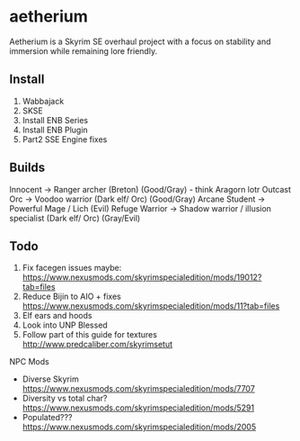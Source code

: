 # aetherium
Aetherium is a Skyrim SE overhaul project with a focus on stability and immersion while remaining lore friendly.

## Install
1) Wabbajack
2) SKSE
3) Install ENB Series
4) Install ENB Plugin
4) Part2 SSE Engine fixes

## Builds
Innocent -> Ranger archer (Breton) (Good/Gray) - think Aragorn lotr
Outcast Orc -> Voodoo warrior (Dark elf/ Orc) (Good/Gray) 
Arcane Student -> Powerful Mage / Lich (Evil)
Refuge Warrior -> Shadow warrior / illusion specialist (Dark elf/ Orc) (Gray/Evil)

## Todo
1) Fix facegen issues maybe: https://www.nexusmods.com/skyrimspecialedition/mods/19012?tab=files
2) Reduce Bijin to AIO + fixes https://www.nexusmods.com/skyrimspecialedition/mods/11?tab=files
2) Elf ears and hoods
3) Look into UNP Blessed
4) Follow part of this guide for textures http://www.predcaliber.com/skyrimsetut

NPC Mods
* Diverse Skyrim https://www.nexusmods.com/skyrimspecialedition/mods/7707
* Diversity vs total char? https://www.nexusmods.com/skyrimspecialedition/mods/5291
* Populated??? https://www.nexusmods.com/skyrimspecialedition/mods/2005
